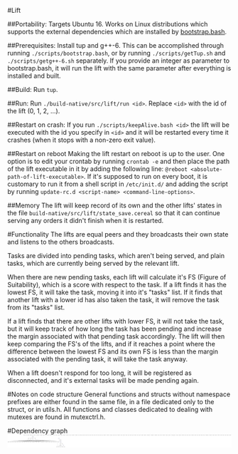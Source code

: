 #Lift

##Portability:
Targets Ubuntu 16. Works on Linux distributions which supports the external dependencies which are installed by [bootstrap.bash](scripts/bootstrap.bash).

##Prerequisites:
Install tup and g++-6. This can be accomplished through running `./scripts/bootstrap.bash`, or by running `./scripts/getTup.sh` and `./scripts/getg++-6.sh` separately.
If you provide an integer as parameter to bootstrap.bash, it will run the lift with the same parameter after everything is installed and built.

##Build:
Run `tup`.

##Run:
Run `./build-native/src/lift/run <id>`. Replace `<id>` with the id of the lift (0, 1, 2, ...).

##Restart on crash:
If you run `./scripts/keepAlive.bash <id>` the lift will be executed with the id you specify in `<id>` and it will be restarted every time it crashes (when it stops with a non-zero exit value).

##Restart on reboot
Making the lift restart on reboot is up to the user. One option is to edit your crontab by running `crontab -e` and then place the path of the lift executable in it by adding the following line: `@reboot <absolute-path-of-lift-executable>`.
If it's supposed to run on every boot, it is customary to run it from a shell script in `/etc/init.d/` and adding the script by running `update-rc.d <script-name> <command-line-options>`.

##Memory
The lift will keep record of its own and the other lifts' states in the file `build-native/src/lift/state_save.cereal` so that it can continue serving any orders it didn't finish when it is restarted.

#Functionality
The lifts are equal peers and they broadcasts their own state and listens to the others broadcasts.

Tasks are divided into pending tasks, which aren't being served, and plain tasks, which are currently being served by the relevant lift.

When there are new pending tasks, each lift will calculate it's FS (Figure of Suitability), which is a score with respect to the task.
If a lift finds it has the lowest FS, it will take the task, moving it into it's "tasks" list.
If it finds that another lift with a lower id has also taken the task, it will remove the task from its "tasks" list.

If a lift finds that there are other lifts with lower FS, it will not take the task, but it will keep track of how long the task has been pending and increase the margin associated with that pending task accordingly.
The lift will then keep comparing the FS's of the lifts, and if it reaches a point where the difference between the lowest FS and its own FS is less than the margin associated with the pending task, it will take the task anyway.

When a lift doesn't respond for too long, it will be registered as disconnected, and it's external tasks will be made pending again.

#Notes on code structure
General functions and structs without namespace prefixes are either found in the same file, in a file dedicated only to the struct, or in utils.h. All functions and classes dedicated to dealing with mutexes are found in mutexctrl.h.


#Dependency graph
![alt text](dependency-graph.png "Dependency graph")
